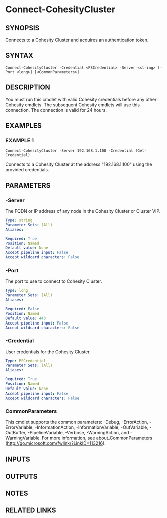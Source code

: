 # Connect-CohesityCluster

## SYNOPSIS
Connects to a Cohesity Cluster and acquires an authentication token.

## SYNTAX

```
Connect-CohesityCluster -Credential <PSCredential> -Server <string> [-Port <long>] [<CommonParameters>]
```

## DESCRIPTION
You must run this cmdlet with valid Cohesity credentials before any other Cohesity cmdlets.
The subsequent Cohesity cmdlets will use this connection.
The connection is valid for 24 hours.

## EXAMPLES

### EXAMPLE 1
```
Connect-CohesityCluster -Server 192.168.1.100 -Credential (Get-Credential)
```

Connects to a Cohesity Cluster at the address "192.168.1.100" using the provided credentials.

## PARAMETERS

### -Server
The FQDN or IP address of any node in the Cohesity Cluster or Cluster VIP.

```yaml
Type: string
Parameter Sets: (All)
Aliases:

Required: True
Position: Named
Default value: None
Accept pipeline input: False
Accept wildcard characters: False
```

### -Port
The port to use to connect to Cohesity Cluster.

```yaml
Type: long
Parameter Sets: (All)
Aliases:

Required: False
Position: Named
Default value: 443
Accept pipeline input: False
Accept wildcard characters: False
```

### -Credential
User credentials for the Cohesity Cluster.

```yaml
Type: PSCredential
Parameter Sets: (All)
Aliases:

Required: True
Position: Named
Default value: None
Accept pipeline input: False
Accept wildcard characters: False
```

### CommonParameters
This cmdlet supports the common parameters: -Debug, -ErrorAction, -ErrorVariable, -InformationAction, -InformationVariable, -OutVariable, -OutBuffer, -PipelineVariable, -Verbose, -WarningAction, and -WarningVariable.
For more information, see about_CommonParameters (http://go.microsoft.com/fwlink/?LinkID=113216).

## INPUTS

## OUTPUTS

## NOTES

## RELATED LINKS
